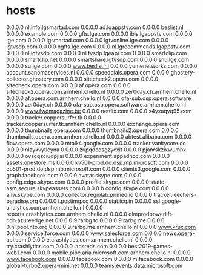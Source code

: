 # hosts
0.0.0.0	nl.info.lgsmartad.com
0.0.0.0	ad.lgappstv.com
0.0.0.0	beslist.nl
0.0.0.0	example.com
0.0.0.0	gfts.lge.com
0.0.0.0	ibis.lgappstv.com
0.0.0.0	lge.com
0.0.0.0	lgsmartad.com
0.0.0.0	lgtvonline.lge.com
0.0.0.0	lgtvsdp.com
0.0.0.0	ngfts.lge.com
0.0.0.0	nl.lgrecommends.lgappstv.com
0.0.0.0	nl.lgtvsdp.com
0.0.0.0	nl.tvsdp.lgeapi.com
0.0.0.0	smartclip.com
0.0.0.0	smartclip.net
0.0.0.0	smartshare.lgtvsdp.com
0.0.0.0	snu.lge.com
0.0.0.0	su.lge.com
0.0.0.0	www.beslist.nl
0.0.0.0	yumenetworks.com
0.0.0.0	account.sanomaservices.nl
0.0.0.0	speeddials.opera.com
0.0.0.0	ghostery-collector.ghostery.com
0.0.0.0	sitecheck2.opera.com
0.0.0.0	sitecheck.opera.com
0.0.0.0	af.opera.com
0.0.0.0	sitecheck2.opera.com.arnhem.chello.nl
0.0.0.0	zer0day.ch.arnhem.chello.nl
0.0.0.0	af.opera.com.arnhem.chello.nl
0.0.0.0	ofa-sub.osp.opera.software
0.0.0.0	zer0day.ch
0.0.0.0	ofa-sub.osp.opera.software.arnhem.chello.nl
0.0.0.0	www.fwdmagazine.be
0.0.0.0	netflix.com
0.0.0.0	s4yxaqyq95.com
0.0.0.0	tracker.coppersurfer.tk
0.0.0.0	tracker.coppersurfer.tk.arnhem.chello.nl
0.0.0.0	exchange.opera.com
0.0.0.0	thumbnails.opera.com
0.0.0.0	thumbnails2.opera.com
0.0.0.0	thumbnails.opera.com.arnhem.chello.nl
0.0.0.0	abtest.alibaba.com
0.0.0.0	flow.opera.com
0.0.0.0	mtalk4.google.com
0.0.0.0	tracker.vanitycore.co
0.0.0.0	nlaykvytlcyna
0.0.0.0	zupqdcdsgzycxlt
0.0.0.0	pjanrskzixwumhx
0.0.0.0	ovscqzciudpjiai
0.0.0.0	experiment.appadhoc.com
0.0.0.0	assets.onestore.ms
0.0.0.0	kv501-prod.do.dsp.mp.microsoft.com
0.0.0.0	cp501-prod.do.dsp.mp.microsoft.com
0.0.0.0	clients3.google.com
0.0.0.0	graph.facebook.com
0.0.0.0	avatar.skype.com
0.0.0.0	config.edge.skype.com
0.0.0.0	profile.skype.com
0.0.0.0	static-asm.secure.skypeassets.com
0.0.0.0	b.config.skype.com
0.0.0.0	a.lw.skype.com
0.0.0.0	collector.regiolab.primed.io
0.0.0.0	tracker.leechers-paradise.org
0.0.0.0	i.postimg.cc
0.0.0.0	stat.icq.in
0.0.0.0	ssl.google-analytics.com.arnhem.chello.nl
0.0.0.0	reports.crashlytics.com.arnhem.chello.nl
0.0.0.0	olmprodpowerlift-cdn.azureedge.net
0.0.0.0	9.rarbg.to
0.0.0.0	9.rarbg.me
0.0.0.0	0.nl.pool.ntp.org
0.0.0.0	9.rarbg.me.arnhem.chello.nl
0.0.0.0	www.krux.com
0.0.0.0	service.force.com
0.0.0.0	www.salesforce.com
0.0.0.0	news.opera-api.com
0.0.0.0	e.crashlytics.com.arnhem.chello.nl
0.0.0.0	try.crashlytics.com
0.0.0.0	ladsreds.com
0.0.0.0	best2019-games-web1.com
0.0.0.0	mobile.pipe.aria.microsoft.com.arnhem.chello.nl
0.0.0.0	www.facebook.com
0.0.0.0	facebook.com
0.0.0.0	m.facebook.com
0.0.0.0 global-turbo2.opera-mini.net
0.0.0.0 teams.events.data.microsoft.com

